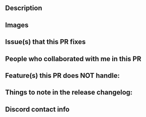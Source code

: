 <!--- Provide a general summary of your changes in the Title above -->

<!--- Before submitting, please make sure your pull request meets the scope guidelines. If unsure, please open a thread in #pr-discussions.-->
<!--- Scope Guidelines: https://github.com/rh-hideout/pokeemerald-expansion/blob/master/docs/scope.md  -->
<!--- #pr-discussions:  https://discord.com/channels/419213663107416084/1102784418369785948 -->

## Description
<!--- Describe your changes in detail -->
<!--- If you believe this PR qualifies as a "Big Feature" as defined in docs/schedule.md, please let a Maintainer know! -->

## Images
<!-- Please provide with relevant GIFs or images to make it easier for reviewers to accept your PR quicker.-->
<!-- If it doesn't apply, feel free to remove this section. -->

## Issue(s) that this PR fixes
<!-- Format: "Fixes #2345, fixes #4523, fixes #2222." -->
<!-- If it doesn't apply, feel free to remove this section. -->

## **People who collaborated with me in this PR**
<!-- Please credit everyone else that contributed to this PR, be it code and/or assets. -->
<!-- Use their GitHub tag if they have one (or add "@/" at the start if they don't). Be sure to start the line using @ so the automatic changelog can properly detect the collaborators. -->
<!-- Eg.: "@Lunos for sprites, @/Masuda for support" -->
<!-- If it doesn't apply, feel free to remove this section. -->

## Feature(s) this PR does NOT handle:
<!-- If your PR contains any unfinished features that are not considered merge-blocking, please list them here for clarity so no one can forget. -->
<!-- If it doesn't apply, feel free to remove this section. -->

## Things to note in the release changelog:
<!-- We use an automated system to generate our changelogs, so if there's something of note that our end users should know in regards to this change besides the title of this PR, they should be added here. -->
<!-- *MUST* be structured as bullet points. -->
<!-- If it doesn't apply, feel free to remove this section. -->

## **Discord contact info**
<!--- Formatted as username (e.g. Lunos) or username#numbers (e.g. Lunos#4026) -->
<!--- Contributors must join https://discord.gg/6CzjAG6GZk -->
